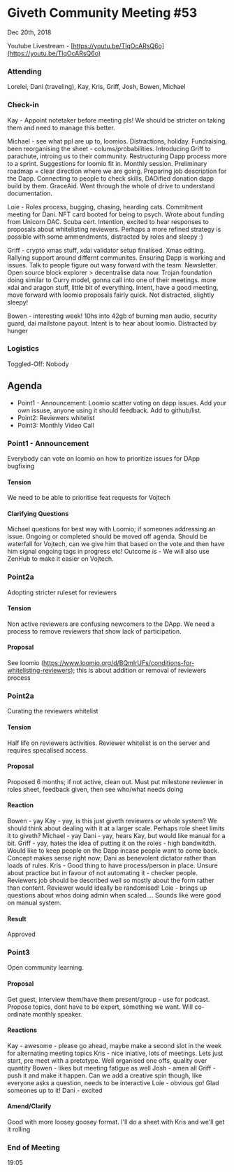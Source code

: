 # Giveth Community Meeting #53


Dec 20th, 2018


Youtube Livestream - [https://youtu.be/TlqOcARsQ6o](https://youtu.be/TlqOcARsQ6o)


### Attending

Lorelei, Dani (traveling), Kay, Kris, Griff, Josh, Bowen, Michael


###  Check-in

Kay - Appoint notetaker before meeting pls! We should be stricter on taking them and need to manage this better.

Michael - see what ppl are up to, loomios. Distractions, holiday. Fundraising, been reorganising the sheet - colums/probabilities. Introducing Griff to parachute, introing us to their community. Restructuring Dapp process more to a sprint. Suggestions for loomio fit in. Monthly session. Preliminary roadmap = clear direction where we are going. Preparing job description for the Dapp. Connecting to people to check skills, DAOified donation dapp build by them. GraceAid. Went through the whole of drive to understand documentation.

Loie - Roles process, bugging, chasing, hearding cats. Commitment meeting for Dani. NFT card booted for being to psych. Wrote about funding from Unicorn DAC. Scuba cert. Intention, excited to hear responses to proposals about whitelisting reviewers. Perhaps a more refined strategy is possible with some ammendments, distracted by roles and sleepy :)

Griff - crypto xmas stuff, xdai validator setup finalised. Xmas editing. Rallying support around differnt communites. Ensuring Dapp is working and issues. Talk to people figure out wasy forward with the team. Newsletter. Open source block explorer > decentralise data now. Trojan foundation doing similar to Curry model, gonna call into one of their meetings. more xdai and aragon stuff, little bit of everything. Intent, have a good meeting, move forward with loomio proposals fairly quick. Not distracted, slightly sleepy!

Bowen - interesting week! 10hs into 42gb of burning man audio, security guard, dai mailstone payout. Intent is to hear about loomio. Distracted by hunger

### Logistics

Toggled-Off: Nobody

## Agenda

*   Point1 - Announcement: Loomio scatter voting on dapp issues. Add your own issuse, anyone using it should feedback. Add to github/list. 
*   Point2: Reviewers whitelist
*   Point3: Monthly Video Call


### Point1 - Announcement

Everybody can vote on loomio on how to prioritize issues for DApp bugfixing


#### Tension
We need to be able to prioritise feat requests for Vojtech

#### Clarifying Questions
Michael questions for best way with Loomio; if someones addressing an issue. Ongoing or completed should be moved off agenda. Should be waterfall for Vojtech, can we give him that based on the vote and then have him signal ongoing tags in progress etc! Outcome is - We will also use ZenHub to make it easier on Vojtech. 

### Point2a
Adopting stricter ruleset for reviewers

#### Tension
Non active reviewers are confusing newcomers to the DApp. We need a process to remove reviewers that show lack of participation.

#### Proposal
See loomio (https://www.loomio.org/d/BQmIrUFs/conditions-for-whitelisting-reviewers); this is about addition or removal of reviewers process

### Point2a
Curating the reviewers whitelist


#### Tension
Half life on reviewers activities. Reviewer whitelist is on the server and requires specalised access. 

#### Proposal
Proposed 6 months; if not active, clean out. Must put milestone reviewer in roles sheet, feedback given, then see who/what needs doing 

#### Reaction
Bowen - yay
Kay - yay, is this just giveth reviewers or whole system? We should think about dealing with it at a larger scale. Perhaps role sheet limits it to giveth? 
Michael - yay
Dani - yay, hears Kay, but would like manual for a bit. 
Griff - yay, hates the idea of putting it on the roles - high bandwitdth. Would like to keep people on the Dapp incase people want to come back. Concept makes sense right now; Dani as benevolent dictator rather than loads of rules. 
Kris - Good thing to have process/person in place. Unsure about practice but in favour of not automating it - checker people. Reviewers job should be described well so mostly about the form rather than content. Reviewer would ideally be randomised!
Loie - brings up questions about whos doing admin when scaled.... Sounds like were good on manual system. 

#### Result
Approved

### Point3
Open community learning.

#### Proposal 
 Get guest, interview them/have them present/group - use for podcast. Propose topics, dont have to be expert, something we want. Will co-ordinate monthly speaker.

#### Reactions
Kay - awesome - please go ahead, maybe make a second slot in the week for alternating meeting topics
Kris - nice iniative, lots of meetings. Lets just start, pre meet with a pretotype. Well organised one offs, quality over quantity
Bowen - likes but meeting fatigue as well
Josh - amen all
Griff - push it and make it happen. Can we add a creative spin though, like everyone asks a question, needs to be interactive
Loie - obvious go! Glad someones up to it!
Dani - excited

#### Amend/Clarify
Good with more loosey goosey format. I'll do a sheet with Kris and we'll get it rolling


### End of Meeting
19:05
